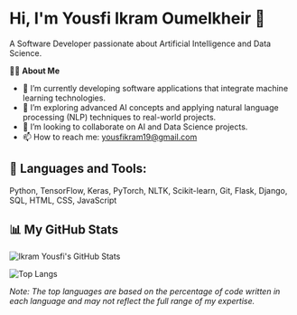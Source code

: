 # Hi, I'm Yousfi Ikram Oumelkheir 👋

A Software Developer passionate about Artificial Intelligence and Data Science.

🙋‍♀️ **About Me**
- 🔭 I’m currently developing software applications that integrate machine learning technologies.
- 🌱 I’m exploring advanced AI concepts and applying natural language processing (NLP) techniques to real-world projects.
- 👯 I’m looking to collaborate on AI and Data Science projects.
- 📫 How to reach me: [yousfikram19@gmail.com](mailto:yousfikram19@gmail.com)


## 🚀 Languages and Tools:
Python, TensorFlow, Keras, PyTorch, NLTK, Scikit-learn, Git, Flask, Django, SQL, HTML, CSS, JavaScript

## 📊 My GitHub Stats

![Ikram Yousfi's GitHub Stats](https://github-readme-stats.vercel.app/api?username=ikramyousfi&show_icons=true&count_private=true&hide_title=true&hide_border=true&theme=radical)

![Top Langs](https://github-readme-stats.vercel.app/api/top-langs/?username=ikramyousfi&langs_count=10&hide_title=true&count_private=true&hide_border=true&theme=radical&layout=compact)

*Note: The top languages are based on the percentage of code written in each language and may not reflect the full range of my expertise.*

